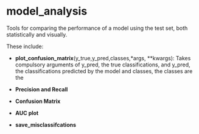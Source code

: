 # model_analysis

Tools for comparing the performance of a model using the test set, both statistically and visually.

These include:

- __plot\_confusion\_matrix__(y_true,y_pred,classes,\*args, \*\*kwargs): Takes compulsory arguments of y\_pred, the true classifications, and y\_pred, the classifications predicted by the model and classes, the classes are the 

- __Precision and Recall__
- __Confusion Matrix__
- __AUC plot__
- __save_misclassifcations__

